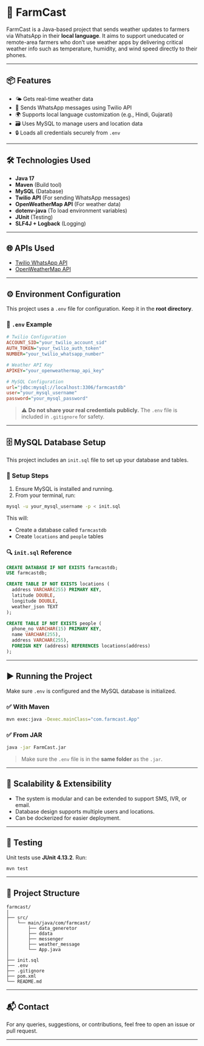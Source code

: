 # 🌾 FarmCast

FarmCast is a Java-based project that sends weather updates to farmers via WhatsApp in their **local language**. It aims to support uneducated or remote-area farmers who don’t use weather apps by delivering critical weather info such as temperature, humidity, and wind speed directly to their phones.

---

## 📦 Features

- 🌤️ Gets real-time weather data  
- 📲 Sends WhatsApp messages using Twilio API  
- 🌍 Supports local language customization (e.g., Hindi, Gujarati)  
- 🗃️ Uses MySQL to manage users and location data  
- 🔒 Loads all credentials securely from `.env`  

---

## 🛠️ Technologies Used

- **Java 17**
- **Maven** (Build tool)
- **MySQL** (Database)
- **Twilio API** (For sending WhatsApp messages)
- **OpenWeatherMap API** (For weather data)
- **dotenv-java** (To load environment variables)
- **JUnit** (Testing)
- **SLF4J + Logback** (Logging)

---

## 🌐 APIs Used

- [Twilio WhatsApp API](https://www.twilio.com/whatsapp)
- [OpenWeatherMap API](https://openweathermap.org/api)

---

## ⚙️ Environment Configuration

This project uses a `.env` file for configuration. Keep it in the **root directory**.

### 📄 `.env` Example

```ini
# Twilio Configuration
ACCOUNT_SID="your_twilio_account_sid"
AUTH_TOKEN="your_twilio_auth_token"
NUMBER="your_twilio_whatsapp_number"

# Weather API Key
APIKEY="your_openweathermap_api_key"

# MySQL Configuration
url="jdbc:mysql://localhost:3306/farmcastdb"
user="your_mysql_username"
password="your_mysql_password"
```

> ⚠️ **Do not share your real credentials publicly.** The `.env` file is included in `.gitignore` for safety.

---

## 🗄️ MySQL Database Setup

This project includes an `init.sql` file to set up your database and tables.

### 🚀 Setup Steps

1. Ensure MySQL is installed and running.
2. From your terminal, run:

```bash
mysql -u your_mysql_username -p < init.sql
```

This will:
- Create a database called `farmcastdb`
- Create `locations` and `people` tables

### 🔍 `init.sql` Reference

```sql
CREATE DATABASE IF NOT EXISTS farmcastdb;
USE farmcastdb;

CREATE TABLE IF NOT EXISTS locations (
  address VARCHAR(255) PRIMARY KEY,
  latitude DOUBLE,
  longitude DOUBLE,
  weather_json TEXT
);

CREATE TABLE IF NOT EXISTS people (
  phone_no VARCHAR(15) PRIMARY KEY,
  name VARCHAR(255),
  address VARCHAR(255),
  FOREIGN KEY (address) REFERENCES locations(address)
);
```

---

## ▶️ Running the Project

Make sure `.env` is configured and the MySQL database is initialized.

### ✅ With Maven

```bash
mvn exec:java -Dexec.mainClass="com.farmcast.App"
```

### ✅ From JAR

```bash
java -jar FarmCast.jar
```

> Make sure the `.env` file is in the **same folder** as the `.jar`.

---

## 🚀 Scalability & Extensibility

- The system is modular and can be extended to support SMS, IVR, or email.
- Database design supports multiple users and locations.
- Can be dockerized for easier deployment.

---

## 🧪 Testing

Unit tests use **JUnit 4.13.2**. Run:

```bash
mvn test
```

---

## 📁 Project Structure

```
farmcast/
│
├── src/
│   └── main/java/com/farmcast/
│       ├── data_generetor
│       ├── ddata
│       ├── messenger
│       ├── weather_message
│       └── App.java
│
├── init.sql
├── .env
├── .gitignore
├── pom.xml
└── README.md
```

---

## 📬 Contact

For any queries, suggestions, or contributions, feel free to open an issue or pull request.

---

